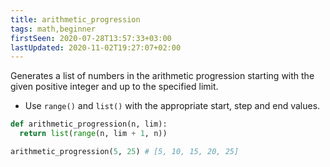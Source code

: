 ```yaml
---
title: arithmetic_progression
tags: math,beginner
firstSeen: 2020-07-28T13:57:33+03:00
lastUpdated: 2020-11-02T19:27:07+02:00
---
```


Generates a list of numbers in the arithmetic progression starting with the given positive integer and up to the specified limit.

- Use `range()` and `list()` with the appropriate start, step and end values.

```py
def arithmetic_progression(n, lim):
  return list(range(n, lim + 1, n))
```

```py
arithmetic_progression(5, 25) # [5, 10, 15, 20, 25]
```
